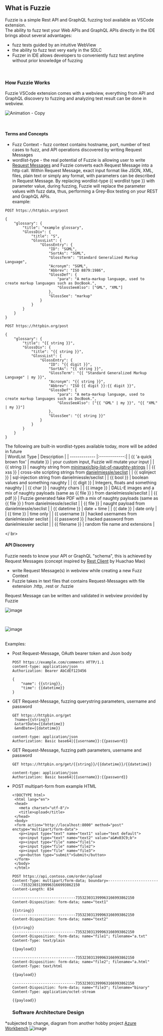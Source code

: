 ## What is Fuzzie 

Fuzzie is a simple Rest API and GraphQL fuzzing tool available as VSCode extension.  
The ability to fuzz test your Web APIs and GraphQL APIs directly in the IDE brings about several advantages:

* fuzz tests guided by an intuitive WebView
* the ability to fuzz test very early in the SDLC
* Fuzzer in IDE allows developers to conveniently fuzz test anytime without prior knowledge of fuzzing

<br />

### How Fuzzie Works  

Fuzzie VSCode extension comes with a webview, everything from API and GraphQL discovery to fuzzing and analyzing test result can be done in webview.  

![Animation - Copy](https://user-images.githubusercontent.com/43234101/211010226-679c7e24-50a6-4a64-ad32-8fd3e40642fe.gif)

<br />  

#### Terms and Concepts

* Fuzz Context - fuzz context contains hostname, port, number of test cases to fuzz, and API operations discovered by writing Request Messages
* wordlist-type - the real potential of Fuzzie is allowing user to write [Request Messages](#api-discovery) and Fuzzie converts each Request Message into a http call.  Within Request Message, exact input format like JSON, XML, files, plain text or simply any format, with parameters can be described in Request Message.
By replacing wordlist-type {{ wordlist type }} with parameter value, during fuzzing, Fuzzie will replace the parameter values with fuzz data, thus, performing a Grey-Box testing on your REST and GraphQL APIs.  
example:  

```
POST https://httpbin.org/post  

{
    "glossary": {
        "title": "example glossary",
		"GlossDiv": {
            "title": "S",
			"GlossList": {
                "GlossEntry": {
                    "ID": "SGML",
					"SortAs": "SGML",
					"GlossTerm": "Standard Generalized Markup Language",
					"Acronym": "SGML",
					"Abbrev": "ISO 8879:1986",
					"GlossDef": {
                        "para": "A meta-markup language, used to create markup languages such as DocBook.",
						"GlossSeeAlso": ["GML", "XML"]
                    },
					"GlossSee": "markup"
                }
            }
        }
    }
}
```  

```
POST https://httpbin.org/post 

{
    "glossary": {
        "title": "{{ string }}",
		"GlossDiv": {
            "title": "{{ string }}",
			"GlossList": {
                "GlossEntry": {
                    "ID": "{{ digit }}",
					"SortAs": "{{ string }}",
					"GlossTerm": "{{ "Standard Generalized Markup Language" | my }}",
					"Acronym": "{{ string }}",
					"Abbrev": "ISO {{ digit }}:{{ digit }}",
					"GlossDef": {
                        "para": "A meta-markup language, used to create markup languages such as DocBook.",
						"GlossSeeAlso": ["{{ "GML" | my }}", "{{ "XML" | my }}"]
                    },
					"GlossSee": "{{ string }}"
                }
            }
        }
    }
}
```  

The following are built-in wordlist-types available today, more will be added in future  
| WordList Type | Description   |
| ------------- |:-------------:| 
| {{ 'a quick brown fox' &#124; mutate }} | your custom input, Fuzzie will mutate your input |
| {{ string }} | naughty string from [minimaxir/big-list-of-naughty-strings](https://github.com/minimaxir/big-list-of-naughty-strings) |
| {{ xss }} | cross-site scripting strings from [danielmiessle/seclist](https://github.com/danielmiessler/SecLists) |
| {{ sqlinject }} | sql-injection string from danielmiessle/seclist |
| {{ bool }} | boolean values and something naughty |
| {{ digit }} | Integers, floats and something naughty |
| {{ char }} | naughty chars |
| {{ image }} |  DALL-E images and a mix of naughty payloads (same as {{ file }} ) from danielmiessle/seclist |
| {{ pdf }} |  Fuzzie generated fake PDF with a mix of naughty payloads (same as {{ file }} ) from danielmiessle/seclist |
| {{ file }} |  naught payload from danielmiessle/seclist |
| {{ datetime }} | date + time |
| {{ date }} | date only |
| {{ time }} | time only |
| {{ username }} | hacked usernames from danielmiessler seclist |
| {{ password }} | hacked password from danielmiessler seclist |
| {{ filename }} | random file name and extensions |


</ br>
#### API Discovery  

Fuzzie needs to know your API or GraphQL "schema", this is achieved by Request Messages (concept inspired by [Rest Client](https://marketplace.visualstudio.com/items?itemName=humao.rest-client) by Huachao Mao)

  * write Request Message(s) in webview while creating a new Fuzz Context
  * Fuzzie takes in text files that contains Request-Messages with file extension .http, .rest or .fuzzie
 
 Request Message can be written and validated in webview provided by Fuzzie  
 
 ![image](https://user-images.githubusercontent.com/43234101/210977019-4b671b68-99e1-455b-bc8b-8fc147440140.png)  
 
 <br />
 
 ![image](https://user-images.githubusercontent.com/43234101/210977575-54ce66aa-2e0b-4b9a-b914-d47e0995c701.png)


    
  <br/>
  Examples: 
  <br/>
 
  * Post Request-Message, OAuth bearer token and Json body
    ```
    POST https://example.com/comments HTTP/1.1
    content-type: application/json
    Authorization: Bearer AbCdEf123456
    
    {
        "name": {{string}},
        "time": {{datetime}}
    }
    ```
  
  * GET Request-Message, fuzzing querystring parameters, username and password
  
    ```
    GET https://httpbin.org/get
     ?name={{string}}
     &startDate={{datetime}}
     &endDate={{datetime}}
     
    content-type: application/json
    Authorization: Basic base64|{{username}}:{{password}}
    ```
  * GET Request-Message, fuzzing path parameters, username and password
  
    ```
    GET https://httpbin.org/get/{{string}}/{{datetime}}/{{datetime}}
     
    content-type: application/json
    Authorization: Basic base64|{{username}}:{{password}}
    ```
    
  * POST multipart-form from example HTML
    ```
    <!DOCTYPE html>
     <html lang="en">
     <head>
       <meta charset="utf-8"/>
       <title>upload</title>
     </head>
     <body>
     <form action="http://localhost:8000" method="post" enctype="multipart/form-data">
       <p><input type="text" name="text1" value="text default">
       <p><input type="text" name="text2" value="a&#x03C9;b">
       <p><input type="file" name="file1">
       <p><input type="file" name="file2">
       <p><input type="file" name="file3">
       <p><button type="submit">Submit</button>
     </form>
     </body>
     </html>     
    ```  
    ```
    POST https://api.contoso.com/order/upload
    Content-Type: multipart/form-data; boundary=---------------------------735323031399963166993862150
    Content-Length: 834

    -----------------------------735323031399963166993862150
    Content-Disposition: form-data; name="text1"

    {{string}}
    -----------------------------735323031399963166993862150
    Content-Disposition: form-data; name="text2"

    {{string}}
    -----------------------------735323031399963166993862150
    Content-Disposition: form-data; name="file1"; filename="a.txt"
    Content-Type: text/plain

    {{payload}}

    -----------------------------735323031399963166993862150
    Content-Disposition: form-data; name="file2"; filename="a.html"
    Content-Type: text/html

    {{payload}}

    -----------------------------735323031399963166993862150
    Content-Disposition: form-data; name="file3"; filename="binary"
    Content-Type: application/octet-stream

    {{payload}}
    ```
    
    ### Software Architecture Design  
*subjected to change, diagram from another hobby project [Azure Workbench](https://www.azureworkbench.com/?id=IsxyrPUWclTXMoDPuAtK)
![image](https://user-images.githubusercontent.com/43234101/188535919-0fb971e1-b68e-47de-8a8a-5c2a461ea1cc.png)  
    
